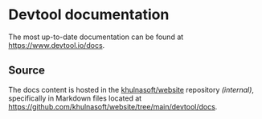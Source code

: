 # Devtool documentation

The most up-to-date documentation can be found at https://www.devtool.io/docs.

## Source

The docs content is hosted in the [khulnasoft/website](https://github.com/khulnasoft/website) repository _(internal)_, specifically in Markdown files located at https://github.com/khulnasoft/website/tree/main/devtool/docs.
